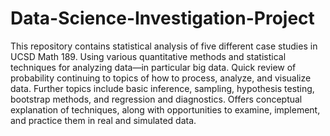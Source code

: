 # Data-Science-Investigation-Project
This repository contains statistical analysis of five different case studies in UCSD Math 189.
Using various quantitative methods and statistical techniques for analyzing data—in particular big data. Quick review of probability continuing to topics of how to process, analyze, and visualize data. Further topics include basic inference, sampling, hypothesis testing, bootstrap methods, and regression and diagnostics. Offers conceptual explanation of techniques, along with opportunities to examine, implement, and practice them in real and simulated data.
